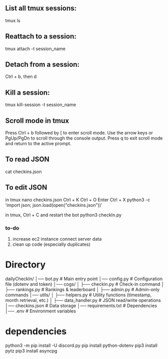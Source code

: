 ## List all tmux sessions: 
tmux ls
## Reattach to a session: 
tmux attach -t session_name
## Detach from a session: 
Ctrl + b, then d
## Kill a session: 
tmux kill-session -t session_name

## Scroll mode in tmux
Press Ctrl + b followed by [ to enter scroll mode.
Use the arrow keys or PgUp/PgDn to scroll through the console output.
Press q to exit scroll mode and return to the active prompt.

## To read JSON
cat checkins.json
## To edit JSON
in tmux
nano checkins.json
Ctrl + K
Ctrl + O
Enter
Ctrl + X
python3 -c 'import json; json.load(open("checkins.json"))'


in tmux, Ctrl + C and restart the bot
python3 checkIn.py

### to-do
1. increase ec2 instance connect server data 
2. clean up code (especially duplicates)

# Directory
dailyCheckIn/
│── bot.py                # Main entry point
│── config.py             # Configuration file (dotenv and token)
│── cogs/
│   ├── checkin.py        # Check-in command
│   ├── rankings.py       # Rankings & leaderboard
│   ├── admin.py          # Admin-only commands
│── utils/
│   ├── helpers.py        # Utility functions (timestamp, month retrieval, etc.)
│   ├── data_handler.py   # JSON read/write operations
│── checkins.json         # Data storage
│── requirements.txt      # Dependencies
│── .env                  # Environment variables


# dependencies
python3 -m pip install -U discord.py
pip install python-dotenv
pip3 install pytz
pip3 install asyncpg
